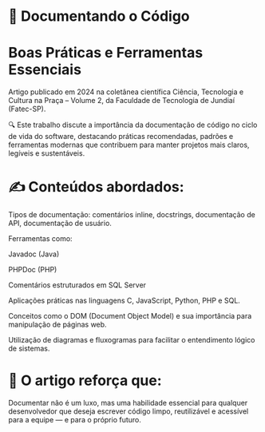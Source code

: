 # 🧾 Documentando o Código
# Boas Práticas e Ferramentas Essenciais

Artigo publicado em 2024 na coletânea científica Ciência, Tecnologia e Cultura na Praça – Volume 2, da Faculdade de Tecnologia de Jundiaí (Fatec-SP).

🔍 Este trabalho discute a importância da documentação de código no ciclo de vida do software, destacando práticas recomendadas, padrões e ferramentas modernas que contribuem para manter projetos mais claros, legíveis e sustentáveis.

# ✍️ Conteúdos abordados:
Tipos de documentação: comentários inline, docstrings, documentação de API, documentação de usuário.

Ferramentas como:

Javadoc (Java)

PHPDoc (PHP)

Comentários estruturados em SQL Server

Aplicações práticas nas linguagens C, JavaScript, Python, PHP e SQL.

Conceitos como o DOM (Document Object Model) e sua importância para manipulação de páginas web.

Utilização de diagramas e fluxogramas para facilitar o entendimento lógico de sistemas.


# 🧠 O artigo reforça que:

Documentar não é um luxo, mas uma habilidade essencial para qualquer desenvolvedor que deseja escrever código limpo, reutilizável e acessível para a equipe — e para o próprio futuro.
